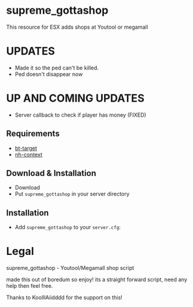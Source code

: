 # supreme_gottashop
This resource for ESX adds shops at Youtool or megamall

# UPDATES
- Made it so the ped can't be killed.
- Ped doesn't disappear now

# UP AND COMING UPDATES
- Server callback to check if player has money (FIXED)

## Requirements
- [bt-target](https://github.com/brentN5/bt-target)
- [nh-context](https://github.com/nerohiro/nh-context)

## Download & Installation

- Download 
- Put `supreme_gottashop` in your server directory

## Installation
- Add `supreme_gottashop` to your `server.cfg`:


# Legal
supreme_gottashop - Youtool/Megamall shop script

made this out of boredum so enjoy!
its a straight forward script, need any help then feel free. 

Thanks to KoolllAiidddd for the support on this!

